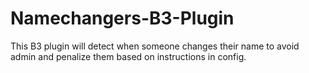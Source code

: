 # Namechangers-B3-Plugin


This B3 plugin will detect when someone changes their name to avoid admin and penalize them based on instructions in config.

